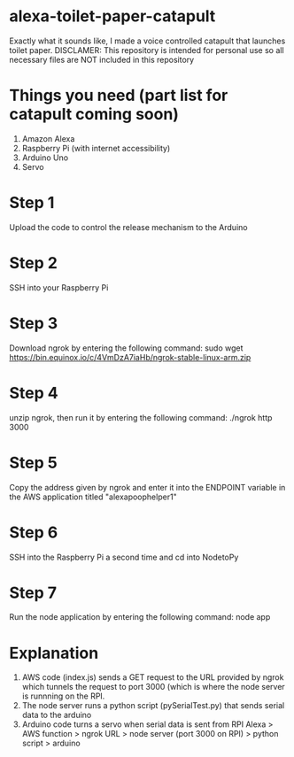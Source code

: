 # alexa-toilet-paper-catapult
Exactly what it sounds like, I made a voice controlled catapult that launches toilet paper.
DISCLAMER: This repository is intended for personal use so all necessary files are NOT included in this repository

# Things you need (part list for catapult coming soon)
1. Amazon Alexa
2. Raspberry Pi (with internet accessibility)
3. Arduino Uno
4. Servo 

# Step 1
Upload the code to control the release mechanism to the Arduino

# Step 2
SSH into your Raspberry Pi 

# Step 3
Download ngrok by entering the following command: sudo wget https://bin.equinox.io/c/4VmDzA7iaHb/ngrok-stable-linux-arm.zip

# Step 4
unzip ngrok, then run it by entering the following command: ./ngrok http 3000

# Step 5
Copy the address given by ngrok and enter it into the ENDPOINT variable in the AWS application titled "alexapoophelper1"

# Step 6
SSH into the Raspberry Pi a second time and cd into NodetoPy

# Step 7 
Run the node application by entering the following command: node app

# Explanation
1. AWS code (index.js) sends a GET request to the URL provided by ngrok which tunnels the request to port 3000 (which is where the node server is runnning on the RPI.
2. The node server runs a python script (pySerialTest.py) that sends serial data to the arduino
3. Arduino code turns a servo when serial data is sent from RPI
Alexa > AWS function > ngrok URL > node server (port 3000 on RPI) > python script > arduino 


